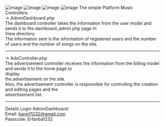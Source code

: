 ![image](https://github.com/user-attachments/assets/ad92573c-1d5e-465f-9a5f-1c12b3e854ea)
![image](https://github.com/user-attachments/assets/8a8bba26-4244-4d57-ad35-8245d82dcbb5)
![image](https://github.com/user-attachments/assets/83bb7af3-470e-44a6-aaa1-fd66459d1a57)
![image](https://github.com/user-attachments/assets/584bc155-bdf7-459e-bcc3-139392e29b0a)
The simple Platform Music <br>
Controllers:<br>
      -> AdminDashboard.php <br>
	 The dashboard controller takes the information from the user model and sends it to the dashboard_admin.php page In <br>
         View directory. <br>
         The information sent is the information of registered users and the number of users and the number of songs on the 
         site.
	 <hr>
      -> AdsController.php <br>
	       The advertisement controller receives the information from the billing model and sends it to the home page to <br>     display <br>
         the advertisement on the site. <br>
         Also, the advertisement controller is responsible for controlling the creation and editing pages and the <br>
         advertisement list. <br>

<hr>


Details Login AdminDashboard: <br>
Email: barerf1232@gmail.com <br>
Passcode: Erfanba1232 
